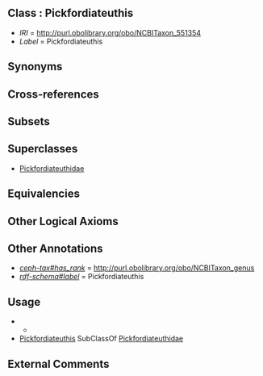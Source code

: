
## Class : Pickfordiateuthis

 * *IRI* = http://purl.obolibrary.org/obo/NCBITaxon_551354
 * *Label* = Pickfordiateuthis

## Synonyms


## Cross-references


## Subsets


## Superclasses

 * [Pickfordiateuthidae](../../NCBITaxon/56/NCBITaxon_551356.md)

## Equivalencies


## Other Logical Axioms


## Other Annotations

 * *[ceph-tax#has_rank](../../ceph-tax#has/nk/ceph-tax#has_rank.md)* = http://purl.obolibrary.org/obo/NCBITaxon_genus
 * *[rdf-schema#label](../../el/rdf-schema#label.md)* = Pickfordiateuthis

## Usage

 * -
 * [Pickfordiateuthis](../../NCBITaxon/54/NCBITaxon_551354.md) SubClassOf [Pickfordiateuthidae](../../NCBITaxon/56/NCBITaxon_551356.md)

## External Comments

